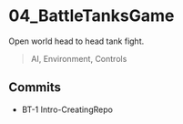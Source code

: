 # 04_BattleTanksGame
Open world head to head tank fight. 
>AI, Environment, Controls

## Commits
* BT-1 Intro-CreatingRepo
